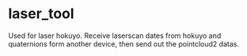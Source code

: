 laser_tool
==========

Used for laser hokuyo. Receive laserscan dates from hokuyo and quaternions form another device, then send out the pointcloud2 datas.
